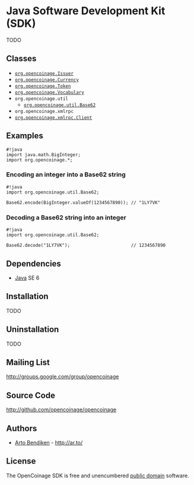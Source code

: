Java Software Development Kit (SDK)
===================================

TODO

Classes
-------

* [`org.opencoinage.Issuer`][Issuer]
* [`org.opencoinage.Currency`][Currency]
* [`org.opencoinage.Token`][Token]
* [`org.opencoinage.Vocabulary`][Vocabulary]
* `org.opencoinage.util`
  * [`org.opencoinage.util.Base62`][util.Base62]
* `org.opencoinage.xmlrpc`
 * [`org.opencoinage.xmlrpc.Client`][xmlrpc.Client]

Examples
--------

    #!java
    import java.math.BigInteger;
    import org.opencoinage.*;

### Encoding an integer into a Base62 string

    #!java
    import org.opencoinage.util.Base62;
    
    Base62.encode(BigInteger.valueOf(1234567890)); // "1LY7VK"

### Decoding a Base62 string into an integer

    #!java
    import org.opencoinage.util.Base62;
    
    Base62.decode("1LY7VK");                       // 1234567890

Dependencies
------------

* [Java][] SE 6

Installation
------------

TODO

Uninstallation
--------------

TODO

Mailing List
------------

<http://groups.google.com/group/opencoinage>

Source Code
-----------

<http://github.com/opencoinage/opencoinage>

Authors
-------

* [Arto Bendiken](http://github.com/bendiken) - <http://ar.to/>

License
-------

The OpenCoinage SDK is free and unencumbered [public domain][Unlicense]
software.

[Unlicense]:     http://unlicense.org/
[Java]:          http://www.java.com/
[Issuer]:        http://github.com/opencoinage/opencoinage/blob/master/src/java/org/opencoinage/Issuer.java
[Currency]:      http://github.com/opencoinage/opencoinage/blob/master/src/java/org/opencoinage/Currency.java
[Token]:         http://github.com/opencoinage/opencoinage/blob/master/src/java/org/opencoinage/Token.java
[Vocabulary]:    http://github.com/opencoinage/opencoinage/blob/master/src/java/org/opencoinage/Vocabulary.java
[util.Base62]:   http://github.com/opencoinage/opencoinage/blob/master/src/java/org/opencoinage/util/Base62.java
[xmlrpc.Client]: http://github.com/opencoinage/opencoinage/blob/master/src/java/org/opencoinage/xmlrpc/Client.java
